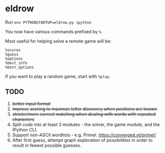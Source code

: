 # eldrow

Run `env PYTHONSTARTUP=eldrow.py ipython`

You now have various commands prefixed by `%`.

Most useful for helping solve a remote game will be:

```
%scores
%guess
%options
%best_info
%best_options
```

If you want to play a random game, start with `%play`.

## TODO

1. ~~better input format~~
2. ~~improve scoring to maximze letter discovery when positions are known~~
3. ~~stricter/more correct matching when dealing with words with repeated characters~~
4. Split code into at least 3 modules - the solver, the game module, and the IPython CLI.
5. Support non-ASCII wordlists - e.g. Primel. https://converged.yt/primel/
6. After first guess, attempt graph exploration of possibilities in order to result in fewest possible guesses.
